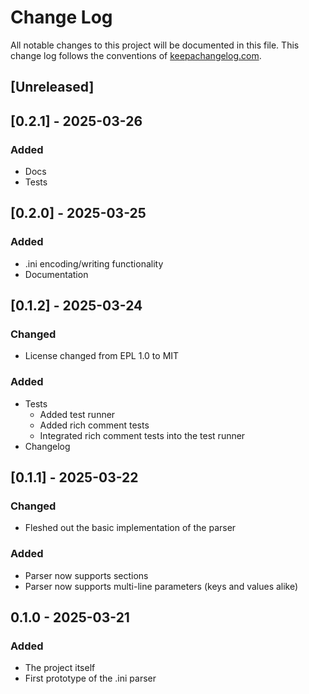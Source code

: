 # Change Log
All notable changes to this project will be documented in this file. This change log follows the conventions of [keepachangelog.com](http://keepachangelog.com/).

## [Unreleased]

## [0.2.1] - 2025-03-26
### Added
- Docs
- Tests

## [0.2.0] - 2025-03-25
### Added
- .ini encoding/writing functionality
- Documentation

## [0.1.2] - 2025-03-24
### Changed
- License changed from EPL 1.0 to MIT
### Added
- Tests
    - Added test runner
    - Added rich comment tests
    - Integrated rich comment tests into the test runner
- Changelog

## [0.1.1] - 2025-03-22
### Changed
- Fleshed out the basic implementation of the parser
### Added
- Parser now supports sections
- Parser now supports multi-line parameters (keys and values alike)

## 0.1.0 - 2025-03-21
### Added
- The project itself
- First prototype of the .ini parser
